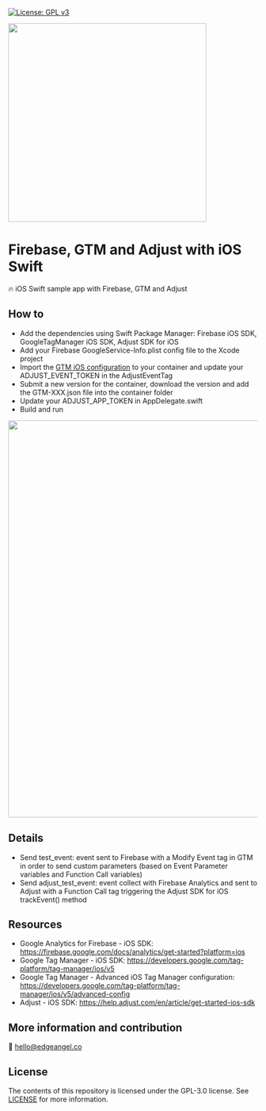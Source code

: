 [![License: GPL v3](https://img.shields.io/badge/License-GPLv3-blue.svg)](https://www.gnu.org/licenses/gpl-3.0)

<img src="https://assets.edgeangel.co/app-firebase-gtm-adjust-github.png" width="400">

# Firebase, GTM and Adjust with iOS Swift
🔥 iOS Swift sample app with Firebase, GTM and Adjust

## How to
* Add the dependencies using Swift Package Manager: Firebase iOS SDK, GoogleTagManager iOS SDK, Adjust SDK for iOS
* Add your Firebase GoogleService-Info.plist config file to the Xcode project
* Import the [GTM iOS configuration](https://assets.edgeangel.co/GTM_config.json) to your container and update your ADJUST_EVENT_TOKEN in the AdjustEventTag
* Submit a new version for the container, download the version and add the GTM-XXX.json file into the container folder
* Update your ADJUST_APP_TOKEN in AppDelegate.swift
* Build and run

<img src="https://assets.edgeangel.co/app-firebase-gtm-adjust-github-image.png" width="800">

## Details
* Send test_event: event sent to Firebase with a Modify Event tag in GTM in order to send custom parameters (based on Event Parameter variables and Function Call variables)
* Send adjust_test_event: event collect with Firebase Analytics and sent to Adjust with a Function Call tag triggering the Adjust SDK for iOS trackEvent() method

## Resources
* Google Analytics for Firebase - iOS SDK: https://firebase.google.com/docs/analytics/get-started?platform=ios
* Google Tag Manager - iOS SDK: https://developers.google.com/tag-platform/tag-manager/ios/v5
* Google Tag Manager - Advanced iOS Tag Manager configuration: https://developers.google.com/tag-platform/tag-manager/ios/v5/advanced-config 
* Adjust - iOS SDK: https://help.adjust.com/en/article/get-started-ios-sdk

## More information and contribution
💌 hello@edgeangel.co

## License
The contents of this repository is licensed under the GPL-3.0 license. See [LICENSE](LICENSE) for more information.